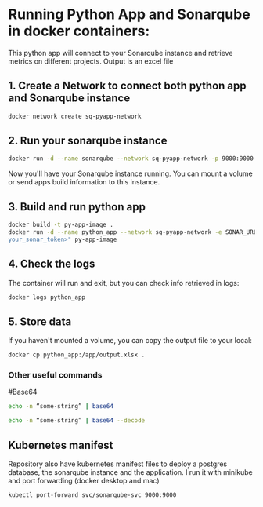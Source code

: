 # Running Python App and Sonarqube in docker containers: 

This python app will connect to your Sonarqube instance and retrieve metrics on different projects. Output is an excel file

## 1. Create a Network to connect both python app and Sonarqube instance

```sh
docker network create sq-pyapp-network
```

## 2. Run your sonarqube instance
```sh
docker run -d --name sonarqube --network sq-pyapp-network -p 9000:9000 sonarqube:lts
```

Now you'll have your Sonarqube instance running. You can mount a volume or send apps build information to this instance.

## 3. Build and run python app

```sh
docker build -t py-app-image .
docker run -d --name python_app --network sq-pyapp-network -e SONAR_URL="http://localhost:9000" -e SONAR_TOKEN="<
your_sonar_token>" py-app-image
```

## 4. Check the logs

The container will run and exit, but you can check info retrieved in logs:

```sh
docker logs python_app
```

## 5. Store data

If you haven't mounted a volume, you can copy the output file to your local:

```sh
docker cp python_app:/app/output.xlsx .
```

### Other useful commands

#Base64
```sh
echo -n “some-string” | base64
```
```sh
echo -n “some-string” | base64 --decode
```

## Kubernetes manifest

Repository also have kubernetes manifest files to deploy a postgres database, the sonarqube instance and the application. I run it with minikube and port forwarding (docker desktop and mac)

```sh
kubectl port-forward svc/sonarqube-svc 9000:9000
```